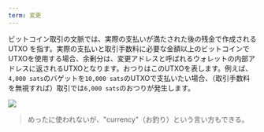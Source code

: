 ```yaml
---
term: 変更
---
```

ビットコイン取引の文脈では、実際の支払いが満たされた後の残金で作成される UTXO を指す。実際の支払いと取引手数料に必要な金額以上のビットコインでUTXOを使用する場合、余剰分は、変更アドレスと呼ばれるウォレットの内部アドレスに返されるUTXOとなります。おつりはこのUTXOを表します。例えば、`4,000 sats`のバゲットを`10,000 sats`のUTXOで支払いたい場合、（取引手数料を無視すれば）取引では`6,000 sats`のおつりが発生します。

![](../../dictionnaire/assets/16.webp)

> めったに使われないが、"currency"（お釣り）という言い方もできる。